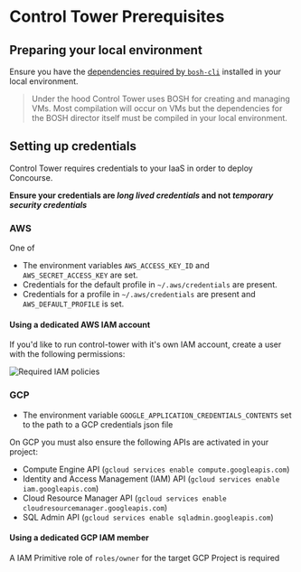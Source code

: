 # Control Tower Prerequisites

## Preparing your local environment

Ensure you have the [dependencies required by `bosh-cli`](https://bosh.io/docs/cli-v2-install/#additional-dependencies) installed in your local environment.

> Under the hood Control Tower uses BOSH for creating and managing VMs. Most compilation will occur on VMs but the dependencies for the BOSH director itself must be compiled in your local environment.

## Setting up credentials

Control Tower requires credentials to your IaaS in order to deploy Concourse.

**Ensure your credentials are *long lived credentials* and not *temporary security credentials***

### AWS

One of

- The environment variables `AWS_ACCESS_KEY_ID` and `AWS_SECRET_ACCESS_KEY` are set.
- Credentials for the default profile in `~/.aws/credentials` are present.
- Credentials for a profile in `~/.aws/credentials` are present and `AWS_DEFAULT_PROFILE` is set.

#### Using a dedicated AWS IAM account

If you'd like to run control-tower with it's own IAM account, create a user with the following permissions:

![Required IAM policies](http://i.imgur.com/Q0mOUjv.png)

### GCP

- The environment variable `GOOGLE_APPLICATION_CREDENTIALS_CONTENTS` set to the path to a GCP credentials json file

On GCP you must also ensure the following APIs are activated in your project:

- Compute Engine API (`gcloud services enable compute.googleapis.com`)
- Identity and Access Management (IAM) API (`gcloud services enable iam.googleapis.com`)
- Cloud Resource Manager API (`gcloud services enable cloudresourcemanager.googleapis.com`)
- SQL Admin API (`gcloud services enable sqladmin.googleapis.com`)

#### Using a dedicated GCP IAM member

A IAM Primitive role of `roles/owner` for the target GCP Project is required
